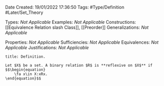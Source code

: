 <div class="topSpace"></div>

Date Created: 19/01/2022 17:36:50
Tags: #Type/Definition #Later/Set_Theory

Types: <i>Not Applicable</i>
Examples: <i>Not Applicable</i> 
Constructions: [[Equivalence Relation slash Class]], [[Preorder]]
Generalizations: <i>Not Applicable</i>

Properties: <i>Not Applicable</i>
Sufficiencies: <i>Not Applicable</i>
Equivalences: <i>Not Applicable</i>
Justifications: <i>Not Applicable</i>

``` ad-Definition
title: Definition.

Let $X$ be a set. A binary relation $R$ is **reflexive on $X$** if
$$\begin{equation}
    \fa x\in X:xRx.
\end{equation}$$

```
